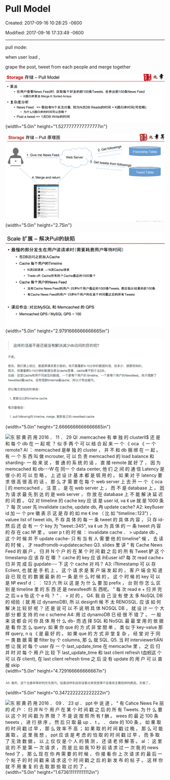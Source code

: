 # Pull Model

Created: 2017-09-16 10:28:25 -0600

Modified: 2017-09-16 17:33:49 -0600

---

pull mode:



when user load ,

grape the post, tweet from each people and merge together











![Storage 存 储 一 Pull Model · 在 用 户 查 看 News Feed 时 ， 获 取 每 个 好 友 的 前 100 条 Tweets ， 合 并 出 前 100 条 News Feed · K 路 归 并 算 法 Merge K Sorted Arrays · 复 杂 度 分 析 · News Feed = > 假 如 有 N 个 关 注 对 象 ， 则 为 N 次 DB Reads 的 时 间 + K 路 归 并 时 间 （ 可 忽 略 ） ． 为 什 么 K 路 归 并 的 时 间 可 以 忽 略 ？ · Post a tweet = > 1 次 DB Write 的 时 间 ](../../media/Twitter-^M-Insgram-Twitter---News-Feed-Pull-Model-image1.png){width="5.0in" height="1.5277777777777777in"}



![Storage F-fi% --- Pull 1. Give me News Feed 4. Merge and return Web Server 2. Get followings Friendship Table . Get tweets from followings Tweet Table ](../../media/Twitter-^M-Insgram-Twitter---News-Feed-Pull-Model-image2.png){width="5.0in" height="2.75in"}



![Scale 扩 展 一 解 决 P 創 的 缺 陷 ． 最 慢 的 部 分 发 生 在 用 户 读 请 求 时 （ 需 要 耗 费 用 户 等 待 时 间 ） · 在 DB 访 问 之 前 加 ACache · Cache 每 个 用 户 的 Timeline · N 次 DB 请 求 乛 N 次 Cache 请 求 · Trade 0 什 ： Cache 所 有 的 ？ Cache 最 近 的 1000 条 ？ · Cache 每 个 用 户 的 News Feed · 没 有 Ca eNewsF d 的 用 户 ： 归 并 N 个 用 户 最 近 的 1 佣 0 条 Tw " 然 后 取 出 结 果 的 前 1 佣 条 · 有 Cache News F " d 的 用 户 ． 归 并 N 个 用 户 的 在 某 个 时 间 戳 之 后 的 所 有 Tweets · 课 后 作 业 ： 对 比 MySQL 和 Memcached 的 QPS · Memcached QPS / MYSQL QPS 、 100 ](../../media/Twitter-^M-Insgram-Twitter---News-Feed-Pull-Model-image3.png){width="5.0in" height="2.9791666666666665in"}





![这 样 的 话 是 不 是 还 是 没 有 解 决 减 少 db 访 问 的 目 的 呢 ？ 首 先 ， 我 们 课 上 说 过 ， 数 据 库 请 求 是 分 级 的 。 你 只 要 最 新 5 ． 10 分 钟 的 数 据 的 话 ， 没 少 ， 速 度 很 怏 的 。 其 次 ， 你 要 最 新 5 ． 10 分 钟 的 数 据 也 是 去 che 里 拿 ， cac № 拿 不 到 才 去 DB 。 总 结 ； 这 里 Cache 有 两 不 同 类 型 的 数 据 ， 一 个 是 每 个 户 的 timeline ， 一 个 是 每 个 户 的 Newsfe 丽 。 你 只 理 解 了 Newsfee&cache ， 没 有 *"timelin&cache ， 所 以 才 有 此 疑 问 。 所 以 每 次 发 帖 的 时 候 会 1 ． 更 新 自 己 的 timeline c № 每 次 登 陆 会 ． 1 ． pull followlng 的 timeline, merge, 更 新 自 己 的 newsfeed ](../../media/Twitter-^M-Insgram-Twitter---News-Feed-Pull-Model-image4.png){width="5.0in" height="2.6666666666666665in"}







![东 邪 黄 药 用 2016 ． 11 ． 29 QI .memcachee 有 单 独 的 clusterll$ 还 是 和 每 个 db 在 一 起 呢 ？ 似 手 两 个 可 以 结 合 起 来 一 个 《 oca 《 一 个 remote? Al ： memcached 是单 独 的 cluster ， 并 不 和 db 捆 绑 在 一 起 。 有 一 个 东 西 叫 做 mcrouter, 可 以 负 责 memcached 的 load balance 和 sharding- 一 般 来 说 ， 普 通 的 系 统 的 话 ， 直 接 remote 就 好 了 ， 因 为 memcached 和 db---W 在 同一 个 data center, 他 们 之 间 的 通 信 Latency 是 很 小 的 可 以 忽 略 。 上 述 设 计 基 本 都 是 鸲 用 的 。 如 果 对 于 latency 要 求 很 高 很 高 的 话 ， 那 么 才 需 要 在 每 个 web server 上 去 开 一 个 《 oca | 的 memcached ， 注 意 ， 是 在 web server 上 ， 而 不 是 database 上 。 因 为 请 求 最 先 到 达 的 是 web server ， 你 放 在 database 上 不 能 解 决 延 迟 的 问 题 。 Q2 对 timeline 的 cache key 应 该 是 user id, va 《 ue 就 是 1000 条 ？ 每 次 user 先 invalidate cache, update db, 冉 update cache? A2: keyßuser id 加 一 个 pre 徽 表 示 这 是 存 的 如 me 《 ine （ 比 如 "timeline::123") ， valuee list of tweet ids, 不 存 具 体 的 每 一 条 tweet 的 具 体 内 容 ， 只 存 id- 然 后 还 会 有 一 个 key 为 "tweet::345", va 《 ue 为 具 体 的 一 条 tweet 内 容 的 存 在 cac № 里 。 user p t 的 时 候 ： invalidate cache ． > update db 。 这 个 时 候 并 不 update cache- 只 有 当 有 人 需 要 他 的 timeline" 候 ， 去 读 的 时 候 ， 才 readfromdb->updatecacheo Q3. slides 里 讲 " 有 Cache News Feed 的 崩 户 。 归 并 N 个 户 的 在 某 个 时 间 戳 之 后 的 所 有 Tweet 酽 这 个 timestamp 应 该 存 在 哪 ？ cache 的 key 应 该 ihEuser id? 每 次 read cache+ 归 并 完 成 后 gupdate--- 下 这 个 cache 对 吗？ A3: i*Ttimestamp 可 以 存 Eclient, 也 就 是 手 机 上 ， 这 个 请 求 是 客 户 端 发 起 的 ， 客 户 端 会 知 道 自 已 现 在 的 数 据 最 新 的 一 条 是 什 么 时 候 的 。 这 个 时 候 的 key 可 以 是 № ewsf d ： ： 123 六 所 以 这 是 为 什 么 要 加 prefix ， 台 则 你 怎 么 区 别 是 timeline 里 的 东 西 还 是 newsfeedfi 东 西呢。 " 每 次 read e + 归 并 完 之 后 u a 怡 这 个 e 吗 ？ " ． > 对 的 。 Q4. 我 自 己 没 有 使 太 多 NoSQL DB 的 经验（ 就 用 过 dynamoDB), 所 以 designfi 候 不 太 RENOSQL. 应 该 如 何 解 决 比 较 好 呢 ？ 还 是 说 可 以 不 说 明 具 体 NOSQL DB ， 就 设 计 一 个 大 部 分 都 支 持 的 ne c scheme A4: 用 过 dynamoDB 已 经 很 不 错 了 。 一 般 来 说 都 会 问 你 具 体 用 什 么 db- 而 选 择 SQL 和 NoSQL 最 最 堂 用 的 依 据 是 看 你 怎 么 query. 如 果 你 que 的 方 式 非 堂 間 单 ， 类 似 于 key-value 那 样 query, n q 《 是 最 好 的 。 如 果 que 的 方 式 非 堂 复 杂 ， 经 堂 对 于 同 一 类 数 据 需 要 filter by 个 columns, 那 么 就 SQL. Q5. 当 时 interviewerfiÄ*N 想 让 我 对 每 个 user 存 一 个 last_update_time 在 memcache 里 ， 之 后 归 并 时 对 每 个 用 户 比 较 下 last_update_time 和 last client refresh t血蚓这 个 可 以 存 client), 在 last client refresh time 之 后 没 有 update 的 用 户 可 以 直 接 skip ](../../media/Twitter-^M-Insgram-Twitter---News-Feed-Pull-Model-image5.png){width="5.0in" height="4.729166666666667in"}

![A5 ： 是 的 ， 这 个 也 是 非 常 好 的 优 化 技 巧 。 但 是 这 种 东 西 你 没 答 出 来 我 觉 得 不 会 是 你 主 要 挂 掉 的 原 因 。 太 细 了 。 ](../../media/Twitter-^M-Insgram-Twitter---News-Feed-Pull-Model-image6.png){width="5.0in" height="0.3472222222222222in"}



![东 邪 黄 药 用 2016 ． 09 ． 23 ql ． ppt 中 说 道 ， " 有 Cahce News Fe 丽 的 虍 户 ： 归 并 N 个 用 户 在 某 个 时 间 戳 之 后 的 所 有 Tweets. 为 什 么 要 以 这 个 时 间 戳 为 界 限 ？ 不 是 说 按 照 所 有 f 酬 。 wees 的 最 近 100 条 tweets ， 进 行 排 序 ， 然 后 只 取 最 up ． t 。 ． date 的 100 条 。 如 果 取 的 时 间 戳 过 早 ， 那 么 效 率 不 高 ； 如 果 取 的 时 间 戳 过 晚 ， 那 么 可 能 漏 取 。 这 里 我 想 ， ppt 应 该 是 考 虑 的 怕 取 的 时 间 戳 过 早 ， 而 多 取 了 无 效 数 据 。 以 上 仅 仅 是 个 人 的 猜 测 ， 还 请 老 师 解 答 。 al ： 这 里 说 的 不 是 第 一 次 请 求 ， 而 是 比 如 我 10 秒 前 请 求 过 一 次 我 的 news feed 了 ， 那 么 现 在 你 冉 需 要 的 时 候 ， 你 接 看 你 上 次 请 求 的 最 后 一 个 帖 子 的 时 间 戳 来 请 求 这 个 时 间 戳 之 后 的 新 发 布 的 帖 子 。 这 样 你 就 不 用 重 复 的 去 取 那 些 取 过 的 了 。 ](../../media/Twitter-^M-Insgram-Twitter---News-Feed-Pull-Model-image7.png){width="5.0in" height="1.6736111111111112in"}









